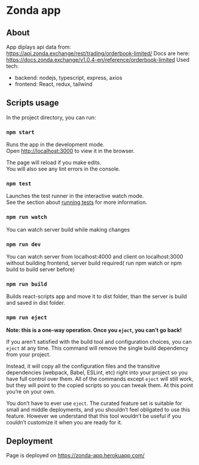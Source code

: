 # Zonda app

## About
App diplays api data from: https://api.zonda.exchange/rest/trading/orderbook-limited/
Docs are here: https://docs.zonda.exchange/v1.0.4-en/reference/orderbook-limited
Used tech:
- backend: nodejs, typescript, express, axios
- frontend: React, redux, tailwind

## Scripts usage
In the project directory, you can run:

### `npm start`

Runs the app in the development mode.<br />
Open [http://localhost:3000](http://localhost:3000) to view it in the browser.

The page will reload if you make edits.<br />
You will also see any lint errors in the console.

### `npm test`

Launches the test runner in the interactive watch mode.<br />
See the section about [running tests](https://facebook.github.io/create-react-app/docs/running-tests) for more information.

### `npm run watch`

You can watch server build while making changes

### `npm run dev`
You can watch server from localhost:4000 and client on localhost:3000 without building frontend, server build required( run npm watch or npm build to build server before)

### `npm run build`

Builds react-scripts app and move it to dist folder, than the server is build and saved in dist folder.

### `npm run eject`

**Note: this is a one-way operation. Once you `eject`, you can’t go back!**

If you aren’t satisfied with the build tool and configuration choices, you can `eject` at any time. This command will remove the single build dependency from your project.

Instead, it will copy all the configuration files and the transitive dependencies (webpack, Babel, ESLint, etc) right into your project so you have full control over them. All of the commands except `eject` will still work, but they will point to the copied scripts so you can tweak them. At this point you’re on your own.

You don’t have to ever use `eject`. The curated feature set is suitable for small and middle deployments, and you shouldn’t feel obligated to use this feature. However we understand that this tool wouldn’t be useful if you couldn’t customize it when you are ready for it.

## Deployment
Page is deployed on https://zonda-app.herokuapp.com/

